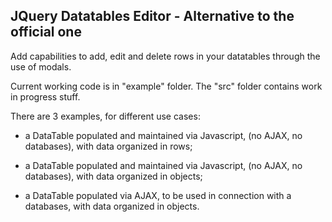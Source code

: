 ## JQuery Datatables Editor - Alternative to the official one

Add capabilities to add, edit and delete rows in your datatables through the use of modals.

Current working code is in "example" folder. The "src" folder contains work in progress stuff.

There are 3 examples, for different use cases:

* a DataTable populated and maintained via Javascript, (no AJAX, no databases), with data organized in rows;

* a DataTable populated and maintained via Javascript, (no AJAX, no databases), with data organized in objects;

* a DataTable populated via AJAX, to be used in connection with a databases, with data organized in objects.


